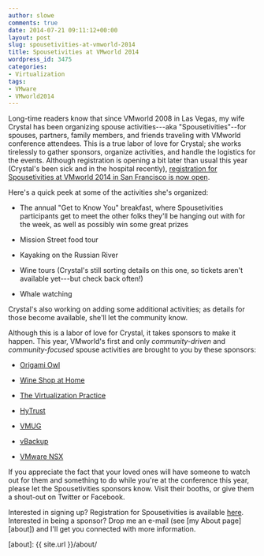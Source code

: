 ```yaml
---
author: slowe
comments: true
date: 2014-07-21 09:11:12+00:00
layout: post
slug: spousetivities-at-vmworld-2014
title: Spousetivities at VMworld 2014
wordpress_id: 3475
categories:
- Virtualization
tags:
- VMware
- VMworld2014
---
```


Long-time readers know that since VMworld 2008 in Las Vegas, my wife Crystal has been organizing spouse activities---aka "Spousetivities"--for spouses, partners, family members, and friends traveling with VMworld conference attendees. This is a true labor of love for Crystal; she works tirelessly to gather sponsors, organize activities, and handle the logistics for the events. Although registration is opening a bit later than usual this year (Crystal's been sick and in the hospital recently), [registration for Spousetivities at VMworld 2014 in San Francisco is now open](http://vmworld2014-spousetivities.eventbrite.com).

Here's a quick peek at some of the activities she's organized:

* The annual "Get to Know You" breakfast, where Spousetivities participants get to meet the other folks they'll be hanging out with for the week, as well as possibly win some great prizes

* Mission Street food tour

* Kayaking on the Russian River

* Wine tours (Crystal's still sorting details on this one, so tickets aren't available yet---but check back often!)

* Whale watching

Crystal's also working on adding some additional activities; as details for those become available, she'll let the community know.

Although this is a labor of love for Crystal, it takes sponsors to make it happen. This year, VMworld's first and only _community-driven_ and _community-focused_ spouse activities are brought to you by these sponsors:

* [Origami Owl](http://crystallowe.origamiowl.com/collections.ashx)

* [Wine Shop at Home](http://www.wineshopathome.com/sharikeen/)

* [The Virtualization Practice](http://www.thevirtualizationpractice.com/)

* [HyTrust](http://www.hytrust.com/)

* [VMUG](http://www.vmug.com/)

* [vBackup](http://www.vbackup.com/)

* [VMware NSX](http://www.vmware.com/go/nsx/)

If you appreciate the fact that your loved ones will have someone to watch out for them and something to do while you're at the conference this year, please let the Spousetivities sponsors know. Visit their booths, or give them a shout-out on Twitter or Facebook.

Interested in signing up? Registration for Spousetivities is available [here](http://vmworld2014-spousetivities.eventbrite.com). Interested in being a sponsor? Drop me an e-mail (see [my About page][about]) and I'll get you connected with more information.

[about]: {{ site.url }}/about/
